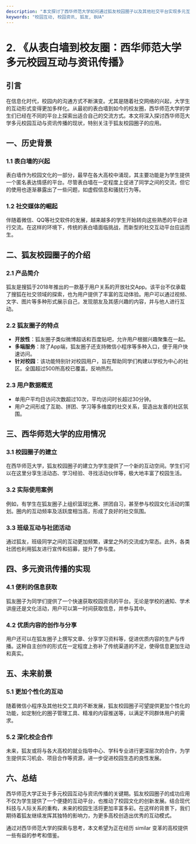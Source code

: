 ```yaml
---
description: "本文探讨了西华师范大学如何通过狐友校园圈子以及其他社交平台实现多元互动与资讯传播，从历史背景、功能特点以及使用案例进行全面分析。"
keywords: "校园互动, 校园资讯, 狐友, BUA"
---
```

# 2. 《从表白墙到校友圈：西华师范大学多元校园互动与资讯传播》

## 引言

在信息化时代，校园内的沟通方式不断演变。尤其是随着社交网络的兴起，大学生的互动形式变得更加多样化。从最初的表白墙到如今的校友圈，西华师范大学的学生们已经在不同的平台上探索出适合自己的交流方式。本文将深入探讨西华师范大学多元校园互动与资讯传播的现状，特别关注于狐友校园圈子的应用。

## 一、历史背景

### 1.1 表白墙的兴起
表白墙作为校园文化的一部分，最早在各大高校中涌现，其主要功能是为学生提供一个匿名表达情感的平台。尽管表白墙在一定程度上促进了同学之间的交流，但它的使用也逐渐暴露出了一些问题，如虚假信息和骚扰行为等。

### 1.2 社交媒体的崛起
伴随着微信、QQ等社交软件的发展，越来越多的学生开始转向这些熟悉的平台进行交流。在这样的环境下，传统的表白墙面临挑战，而新型的社交互动平台应运而生。

## 二、狐友校园圈子的介绍

### 2.1 产品简介
狐友是搜狐于2018年推出的一款基于用户关系的开放社交App。该平台不仅承载了搜狐在社交领域的探索，也为用户提供了丰富的互动体验。用户可以通过视频、文字、图片等多种形式展示自己，发现朋友及其感兴趣的内容，并与他人进行互动。

### 2.2 狐友圈子的特点
- **开放性**：狐友圈子类似微博超话和百度贴吧，允许用户根据兴趣聚集在一起。
- **多端服务**：除了App端，狐友圈子还支持微信小程序等多种入口，便于用户快速访问。
- **针对校园**：该功能特别针对校园用户，旨在帮助同学们构建以学校为中心的社区。全国超过500所高校已覆盖，反响热烈。

### 2.3 用户数据概览
- 单用户平均日访问次数超过10次，平均访问时长超过30分钟。
- 用户之间形成了互助、拼团、学习等多维度的社交关系，营造出友善的社区氛围。

## 三、西华师范大学的应用情况

### 3.1 校园圈子的建立
在西华师范大学，狐友校园圈子的建立为学生提供了一个新的互动空间。学生们可以在这里分享生活动态、学习经验、寻找活动伙伴等，极大地丰富了校园生活。

### 3.2 实际使用案例
例如，有学生在狐友圈子上组织篮球比赛、拼团自习，甚至参与校园文化活动的策划。圈内的互动频率及活跃度相当高，形成了良好的社交氛围。

### 3.3 班级互动与社团活动
通过狐友，班级同学之间的互动更加频繁，课堂之外的交流成为常态。此外，各类社团也利用狐友进行宣传和招募，提升了参与度。

## 四、多元资讯传播的实现

### 4.1 便利的信息获取
狐友圈子为同学们提供了一个快速获取校园资讯的平台。无论是学校的通知、学术讲座还是文化活动，用户可以第一时间获取信息，并参与其中。

### 4.2 优质内容的创作与分享
用户还可以在狐友圈子上撰写文章、分享学习资料等，促进优质内容的生产与传播。这种自主创作的形式在一定程度上弥补了传统渠道的不足，使得信息更加生动和真实。

## 五、未来前景

### 5.1 更加个性化的互动
随着微信小程序及其他社交工具的不断发展，狐友校园圈子可望提供更加个性化的功能，如定制化的圈子管理工具、精准的内容推送等，以满足不同群体用户的需求。

### 5.2 深化校企合作
未来，狐友或将与各大高校的就业指导中心、学科专业进行更深层次的合作，为学生提供实习机会、项目合作等资源，进一步促进校园生态的良性发展。

## 六、总结

西华师范大学正处于多元校园互动与资讯传播的关键期。狐友校园圈子的成功应用不仅为学生提供了一个便捷的互动平台，也推动了校园文化的创新发展。结合现代科技与人际关系的重构，未来的校园生活将更加丰富多彩。在这样的背景下，我们期待着狐友继续发挥其独特的影响力，为更多高校创造出优秀的互动模式。

通过对西华师范大学的探索与思考，本文希望为正在经历 similar 变革的高校提供一些有益的参考和借鉴。
